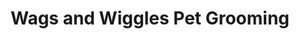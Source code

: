 ---
title: "Wags and Wiggles Pet Grooming"
url: /broken-arrow/wags-and-wiggles-pet-grooming/
shop: pet grooming
---